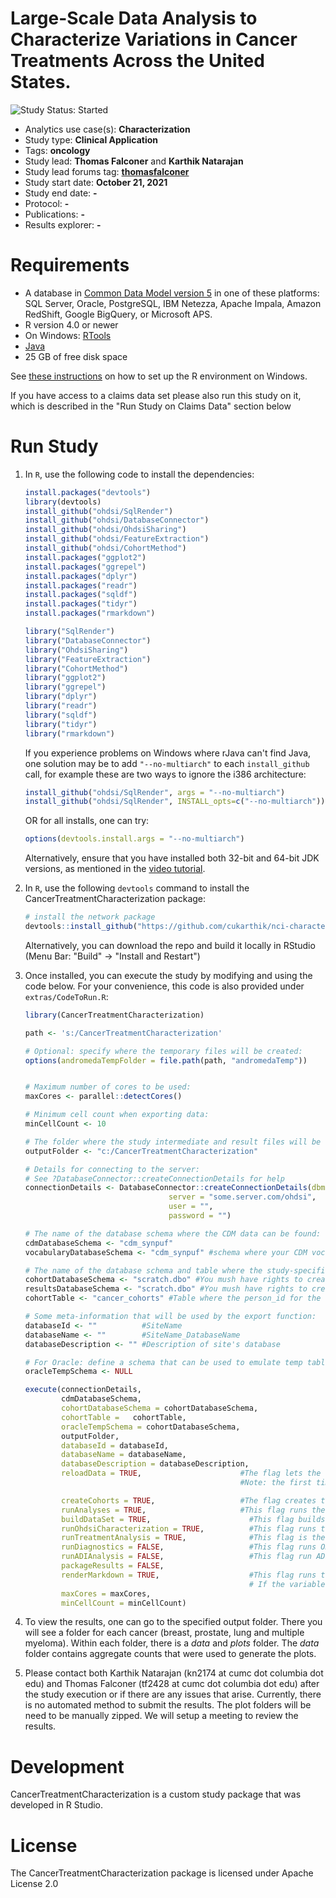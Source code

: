 Large-Scale Data Analysis to Characterize Variations in Cancer Treatments Across the United States.
==============================

<img src="https://camo.githubusercontent.com/5d52cd64255f470de0b6acd048f408decd5c3c2f445c5e5524052a8f4b1a79d5/68747470733a2f2f696d672e736869656c64732e696f2f62616467652f53747564792532305374617475732d537461727465642d626c75652e737667" alt="Study Status: Started"> 

- Analytics use case(s): **Characterization** 
- Study type: **Clinical Application**
- Tags: **oncology**
- Study lead: **Thomas Falconer** and **Karthik Natarajan**
- Study lead forums tag: **[thomasfalconer](https://forums.ohdsi.org/u/thomasfalconer/summary)**
- Study start date: **October 21, 2021**
- Study end date: **-**
- Protocol: **-**
- Publications: **-**
- Results explorer: **-**


Requirements
============

- A database in [Common Data Model version 5](https://github.com/OHDSI/CommonDataModel) in one of these platforms: SQL Server, Oracle, PostgreSQL, IBM Netezza, Apache Impala, Amazon RedShift, Google BigQuery, or Microsoft APS.
- R version 4.0 or newer
- On Windows: [RTools](http://cran.r-project.org/bin/windows/Rtools/)
- [Java](http://java.com)
- 25 GB of free disk space

See [these instructions](https://ohdsi.github.io/MethodsLibrary/rSetup.html) on how to set up the R environment on Windows.

If you have access to a claims data set please also run this study on it, which is described in the "Run Study on Claims Data" section below

Run Study 
=========
1. In `R`, use the following code to install the dependencies:

    ```r
    install.packages("devtools")
    library(devtools)
    install_github("ohdsi/SqlRender")
    install_github("ohdsi/DatabaseConnector")
    install_github("ohdsi/OhdsiSharing")
    install_github("ohdsi/FeatureExtraction")
    install_github("ohdsi/CohortMethod")
    install.packages("ggplot2")
    install.packages("ggrepel")
    install.packages("dplyr")
    install.packages("readr")
    install.packages("sqldf")
    install.packages("tidyr")
    install.packages("rmarkdown")
   
   library("SqlRender")
   library("DatabaseConnector")
   library("OhdsiSharing")
   library("FeatureExtraction")
   library("CohortMethod")
   library("ggplot2")
   library("ggrepel")
   library("dplyr")
   library("readr")
   library("sqldf")
   library("tidyr")
   library("rmarkdown")
    ```

    If you experience problems on Windows where rJava can't find Java, one solution may be to add `"--no-multiarch"` to each `install_github` call, for example these are two ways to ignore the i386 architecture:
	
    ```r
    install_github("ohdsi/SqlRender", args = "--no-multiarch")
    install_github("ohdsi/SqlRender", INSTALL_opts=c("--no-multiarch"))
    ```
	
    OR for all installs, one can try:
	
    ```r
    options(devtools.install.args = "--no-multiarch")
    ```
	
    Alternatively, ensure that you have installed both 32-bit and 64-bit JDK versions, as mentioned in the [video tutorial](https://youtu.be/K9_0s2Rchbo).
	
2. In `R`, use the following `devtools` command to install the CancerTreatmentCharacterization package:

    ```r
    # install the network package
    devtools::install_github("https://github.com/cukarthik/nci-characterization")
    ```
    Alternatively, you can download the repo and build it locally in RStudio (Menu Bar: "Build" -> "Install and Restart")


4. Once installed, you can execute the study by modifying and using the code below. For your convenience, this code is also provided under `extras/CodeToRun.R`:

    ```r
    library(CancerTreatmentCharacterization)
	
    path <- 's:/CancerTreatmentCharacterization'
   
    # Optional: specify where the temporary files will be created:
    options(andromedaTempFolder = file.path(path, "andromedaTemp"))

	
    # Maximum number of cores to be used:
    maxCores <- parallel::detectCores()
	
    # Minimum cell count when exporting data:
    minCellCount <- 10
	
    # The folder where the study intermediate and result files will be written:
    outputFolder <- "c:/CancerTreatmentCharacterization"
	
    # Details for connecting to the server:
    # See ?DatabaseConnector::createConnectionDetails for help
    connectionDetails <- DatabaseConnector::createConnectionDetails(dbms = "postgresql",
                                    server = "some.server.com/ohdsi",
                                    user = "",
                                    password = "")
	
    # The name of the database schema where the CDM data can be found:
    cdmDatabaseSchema <- "cdm_synpuf"
	vocabularyDatabaseSchema <- "cdm_synpuf" #schema where your CDM vocabulary is located
   
    # The name of the database schema and table where the study-specific cohorts will be instantiated:
    cohortDatabaseSchema <- "scratch.dbo" #You mush have rights to create tables in this schema
    resultsDatabaseSchema <- "scratch.dbo" #You mush have rights to create tables in this schema
	cohortTable <- "cancer_cohorts" #Table where the person_id for the cohorts are stored
   
    # Some meta-information that will be used by the export function:
    databaseId <- ""          #SiteName
    databaseName <- ""        #SiteName_DatabaseName
    databaseDescription <- "" #Description of site's database
	
    # For Oracle: define a schema that can be used to emulate temp tables:
    oracleTempSchema <- NULL
	
    execute(connectionDetails,
            cdmDatabaseSchema,
            cohortDatabaseSchema = cohortDatabaseSchema,
            cohortTable = 	cohortTable,
            oracleTempSchema = cohortDatabaseSchema,
            outputFolder,
            databaseId = databaseId,
            databaseName = databaseName,
            databaseDescription = databaseDescription,
            reloadData = TRUE,                      #The flag lets the user reload csv data files into the resultsDatabaseSchema. 
                                                    #Note: the first time running the package, this flag should be set to TRUE
    
            createCohorts = TRUE,                   #The flag creates the cohorts. One can set it to FALSE after the first time the cohorts are created.
            runAnalyses = TRUE,                     #This flag runs the analysis. NOTE: The subsequent flags enable or disable parts of the analysis.
            buildDataSet = TRUE,                      #This flag builds the data sets used for the analysis
            runOhdsiCharacterization = TRUE,          #This flag runs the OHDSI characterization package on the cohorts to get a Table1.
            runTreatmentAnalysis = TRUE,              #This flag is the main analysis that characterizes treatment variation
            runDiagnostics = FALSE,                   #This flag runs OHDSI's CohortDiagnostics on the cohorts created
	    	runADIAnalysis = FALSE,                   #This flag run ADI analysis. NOTE: only set this to true if your database has geocoded data
            packageResults = FALSE,
            renderMarkdown = TRUE,                    #This flag runs the treatment analysis within a RMarkdown script for each cancer and outputs the html version of the executed RMarkdown file. 
                                                      # If the variable is set to FALSE, then it executes a regular R script
            maxCores = maxCores,
            minCellCount = minCellCount)
    ```


5. To view the results, one can go to the specified output folder. There you will see a folder for each cancer (breast, prostate, lung and multiple myeloma). Within each folder, there is a _data_ and _plots_ folder. The _data_ folder contains aggregate counts that were used to generate the plots.  
	
   

  
6. Please contact both Karthik Natarajan (kn2174 at cumc dot columbia dot edu) and Thomas Falconer (tf2428 at cumc dot columbia dot edu) after the study execution or if there are any issues that arise. Currently, there is no automated method to submit the results. The plot folders will be need to be manually zipped. We will setup a meeting to review the results. 

Development
===========
CancerTreatmentCharacterization is a custom study package that was developed in R Studio. 

License
=======
The CancerTreatmentCharacterization package is licensed under Apache License 2.0
